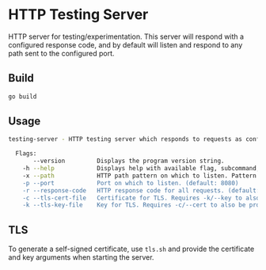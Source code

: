 # HTTP Testing Server

HTTP server for testing/experimentation.
This server will respond with a configured response code, and by default will listen and respond to any path sent to the configured port.

## Build
```sh
go build
```

## Usage
```sh
testing-server - HTTP testing server which responds to requests as configured.

  Flags: 
       --version         Displays the program version string.
    -h --help            Displays help with available flag, subcommand, and positional value parameters.
    -x --path            HTTP path pattern on which to listen. Pattern follows the same rules as the one documented in golang's http.ServceMux. (default: /)
    -p --port            Port on which to listen. (default: 8080)
    -r --response-code   HTTP response code for all requests. (default: 200)
    -c --tls-cert-file   Certificate for TLS. Requires -k/--key to also be provided.
    -k --tls-key-file    Key for TLS. Requires -c/--cert to also be provided.
```

## TLS

To generate a self-signed certificate, use `tls.sh` and provide the certificate and key arguments when starting the server.
